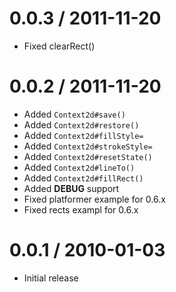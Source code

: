 
0.0.3 / 2011-11-20 
==================

  * Fixed clearRect()

0.0.2 / 2011-11-20 
==================

  * Added `Context2d#save()`
  * Added `Context2d#restore()`
  * Added `Context2d#fillStyle=`
  * Added `Context2d#strokeStyle=`
  * Added `Context2d#resetState()`
  * Added `Context2d#lineTo()`
  * Added `Context2d#fillRect()`
  * Added __DEBUG__ support
  * Fixed platformer example for 0.6.x
  * Fixed rects exampl for 0.6.x

0.0.1 / 2010-01-03
==================

  * Initial release
